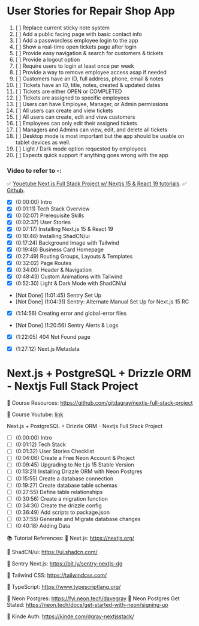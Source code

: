 # User Stories for Repair Shop App

1. [ ] Replace current sticky note system
2. [ ] Add a public facing page with basic contact info 
3. [ ] Add a passwordless employee login to the app 
4. [ ] Show a real-time open tickets page after login 
5. [ ] Provide easy navigation & search for customers & tickets 
6. [ ] Provide a logout option 
7. [ ] Require users to login at least once per week
8. [ ] Provide a way to remove employee access asap if needed 
9. [ ] Customers have an ID, full address, phone, email & notes
10. [ ] Tickets have an ID, title, notes, created & updated dates
11. [ ] Tickets are either OPEN or COMPLETED 
12. [ ] Tickets are assigned to specific employees 
13. [ ] Users can have Employee, Manager, or Admin permissions 
14. [ ] All users can create and view tickets
15. [ ] All users can create, edit and view customers 
16. [ ] Employees can only edit their assigned tickets  
17. [ ] Managers and Admins can view, edit, and delete all tickets 
18. [ ] Desktop mode is most important but the app should be usable on tablet devices as well. 
19. [ ] Light / Dark mode option requested by employees 
20. [ ] Expects quick support if anything goes wrong with the app



### Video to refer to -:
✅ [ Youetube Next.js Full Stack Project w/ Nextjs 15 & React 19 tutorials](https://www.youtube.com/watch?v=djDgTYrFMAY&t=559s).
✅ [ Github](https://github.com/gitdagray/nextjs-full-stack-project).

- [x] (0:00:00) Intro
- [x] (0:01:11) Tech Stack Overview
- [x] (0:02:07) Prerequisite Skills
- [x] (0:02:37) User Stories
- [x] (0:07:17) Installing Next.js 15 & React 19
- [x] (0:10:46) Installing ShadCN/ui
- [x] (0:17:24) Background Image with Tailwind
- [x] (0:19:48) Business Card Homepage
- [x] (0:27:49) Routing Groups, Layouts & Templates
- [x] (0:32:02) Page Routes
- [x] (0:34:00) Header & Navigation
- [x] (0:48:43) Custom Animations with Tailwind
- [x] (0:52:30) Light & Dark Mode with ShadCN/ui
- [Not Done] (1:01:45) Sentry Set Up
- [Not Done] (1:04:31) Sentry: Alternate Manual Set Up for Next.js 15 RC
- [x] (1:14:56) Creating error and global-error files
- [Not Done] (1:20:56) Sentry Alerts & Logs
- [x] (1:22:05) 404 Not Found page
- [x] (1:27:12) Next.js Metadata



# Next.js + PostgreSQL + Drizzle ORM - Nextjs Full Stack Project
 🔗 Course Resources: https://github.com/gitdagray/nextjs-full-stack-project

 🔗 Course Youtube: [link](https://www.youtube.com/watch?v=tiSm8ZjFQP0)

Next.js + PostgreSQL + Drizzle ORM - Nextjs Full Stack Project

- [ ] (0:00:00) Intro
- [ ] (0:01:12) Tech Stack
- [ ] (0:01:32) User Stories Checklist
- [ ] (0:04:06) Create a Free Neon Account & Project
- [ ] (0:09:45) Upgrading to Ne t.js 15 Stable Version
- [ ] (0:13:21) Installing Drizzle ORM with Neon Postgres
- [ ] (0:15:55) Create a database connection
- [ ] (0:19:27) Create database table schemas
- [ ] (0:27:55) Define table relationships
- [ ] (0:30:56) Create a migration function
- [ ] (0:34:30) Create the drizzle config
- [ ] (0:36:49) Add scripts to package.json
- [ ] (0:37:55) Generate and Migrate database changes
- [ ] (0:40:18) Adding Data

📚 Tutorial References:
🔗 Next.js: https://nextjs.org/

🔗 ShadCN/ui: https://ui.shadcn.com/

🔗 Sentry Next.js: https://bit.ly/sentry-nextjs-dg

🔗 Tailwind CSS: https://tailwindcss.com/

🔗 TypeScript: https://www.typescriptlang.org/

🔗 Neon Postgres: https://fyi.neon.tech/davegray
🔗 Neon Postgres Get Stated: https://neon.tech/docs/get-started-with-neon/signing-up

🔗 Kinde Auth: https://kinde.com/dgray-nextjsstack/
